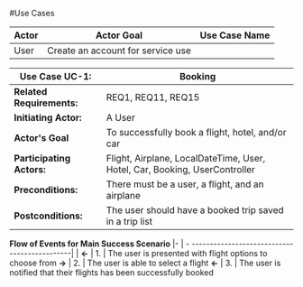 #Use Cases


Actor | Actor Goal | Use Case Name
----- | -----------|--------------
User  | Create an account for service use |  




**Use Case UC-1:** | Booking
-------------------|---------
**Related Requirements:** | REQ1, REQ11, REQ15
**Initiating Actor:** | A User
**Actor's Goal** | To successfully book a flight, hotel, and/or car
**Participating Actors:** | Flight, Airplane, LocalDateTime, User, Hotel, Car, Booking, UserController
**Preconditions:** | There must be a user, a flight, and an airplane
**Postconditions:** | The user should have a booked trip saved in a trip list

**Flow of Events for Main Success Scenario** |- | -
---------------------------------------------| |
**<-** | 1. | The user is presented with flight options to choose from
**->** | 2. | The user is able to select a flight
**<-** | 3. | The user is notified that their flights has been successfully booked
 
